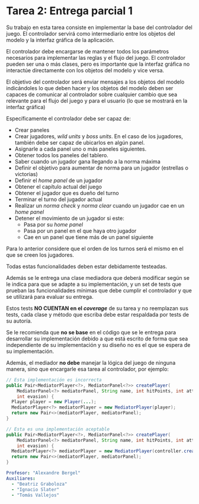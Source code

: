 # Tarea 2: Entrega parcial 1

Su trabajo en esta tarea consiste en implementar la base del controlador del juego.
El controlador servirá como intermediario entre los objetos del modelo y la interfaz gráfica de la
aplicación.

El controlador debe encargarse de mantener todos los parámetros necesarios para implementar las 
reglas y el flujo del juego.
El controlador pueden ser una o más clases, pero es importante que la interfaz gráfica no interactúe
directamente con los objetos del modelo y vice versa.

El objetivo del controlador será enviar mensajes a los objetos del modelo indicándoles lo que deben
hacer y los objetos del modelo deben ser capaces de comunicar al controlador sobre cualquier cambio
que sea relevante para el flujo del juego y para el usuario (lo que se mostrará en la interfaz gráfica)

Específicamente el controlador debe ser capaz de: 
- Crear paneles
- Crear jugadores, *wild units* y *boss units*.
  En el caso de los jugadores, también debe ser capaz de ubicarlos en algún panel.
- Asignarle a cada panel uno o más paneles siguientes.
- Obtener todos los paneles del tablero.
- Saber cuando un jugador gana llegando a la norma máxima
- Definir el objetivo para aumentar de norma para un jugador (estrellas o victorias)
- Definir el *home panel* de un jugador
- Obtener el capítulo actual del juego
- Obtener el jugador que es dueño del turno
- Terminar el turno del jugador actual
- Realizar un *norma check* y *norma clear* cuando un jugador cae en un *home panel*
- Detener el movimiento de un jugador si este:
  - Pasa por su *home panel*
  - Pasa por un panel en el que haya otro jugador
  - Cae en un panel que tiene más de un panel siguiente

Para lo anterior considere que el orden de los turnos será el mismo en el que se creen los 
jugadores.

Todas estas funcionalidades deben estar debidamente testeadas.

Además se le entrega una clase mediadora que deberá modificar según se le indica para que se adapte
a su implementación, y un set de tests que prueban las funcionalidades mínimas que debe cumplir el
controlador y que se utilizará para evaluar su entrega.

Estos tests **NO CUENTAN en el *coverage*** de su tarea y no reemplazan sus tests, cada clase y 
método que escriba debe estar respaldada por tests de su autoría.

Se le recomienda que **no se base** en el código que se le entrega para desarrollar su 
implementación debido a que está escrito de forma que sea independiente de su implementación y su 
diseño no es el que se espera de su implementación.

Además, el mediador **no debe** manejar la lógica del juego de ninguna manera, sino que encargarle
esa tarea al controlador, por ejemplo:

```java
// Esta implementación es incorrecta
public Pair<MediatorPlayer<?>, MediatorPanel<?>> createPlayer(
    MediatorPanel<?> mediatorPanel, String name, int hitPoints, int attack, int defense,
    int evasion) {
  Player player = new Player(...);
  MediatorPlayer<?> mediatorPlayer = new MediatorPlayer(player);
  return new Pair<>(mediatorPlayer, mediatorPanel);
}

// Esta es una implementación aceptable
public Pair<MediatorPlayer<?>, MediatorPanel<?>> createPlayer(
    MediatorPanel<?> mediatorPanel, String name, int hitPoints, int attack, int defense,
    int evasion) {
  MediatorPlayer<?> mediatorPlayer = new MediatorPlayer(controller.createPlayer(...));
  return new Pair<>(mediatorPlayer, mediatorPanel);
}
```

```yaml 
Profesor: "Alexandre Bergel"
Auxiliares:
  - "Beatriz Graboloza"
  - "Ignacio Slater"
  - "Tomás Vallejos"
```
